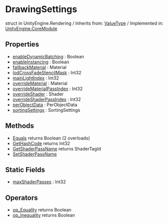# DrawingSettings
struct in UnityEngine.Rendering
 / Inherits from: <a href="https://docs.unity3d.com/6000.1/Documentation/ScriptReference/ValueType.html">ValueType</a> / Implemented in: <a href="https://docs.unity3d.com/6000.1/Documentation/ScriptReference/UnityEngine.CoreModule.html">UnityEngine.CoreModule</a>

## Properties
- <a href="https://docs.unity3d.com/6000.1/Documentation/ScriptReference/DrawingSettings-enableDynamicBatching.html">enableDynamicBatching</a> : Boolean
- <a href="https://docs.unity3d.com/6000.1/Documentation/ScriptReference/DrawingSettings-enableInstancing.html">enableInstancing</a> : Boolean
- <a href="https://docs.unity3d.com/6000.1/Documentation/ScriptReference/DrawingSettings-fallbackMaterial.html">fallbackMaterial</a> : Material
- <a href="https://docs.unity3d.com/6000.1/Documentation/ScriptReference/DrawingSettings-lodCrossFadeStencilMask.html">lodCrossFadeStencilMask</a> : Int32
- <a href="https://docs.unity3d.com/6000.1/Documentation/ScriptReference/DrawingSettings-mainLightIndex.html">mainLightIndex</a> : Int32
- <a href="https://docs.unity3d.com/6000.1/Documentation/ScriptReference/DrawingSettings-overrideMaterial.html">overrideMaterial</a> : Material
- <a href="https://docs.unity3d.com/6000.1/Documentation/ScriptReference/DrawingSettings-overrideMaterialPassIndex.html">overrideMaterialPassIndex</a> : Int32
- <a href="https://docs.unity3d.com/6000.1/Documentation/ScriptReference/DrawingSettings-overrideShader.html">overrideShader</a> : Shader
- <a href="https://docs.unity3d.com/6000.1/Documentation/ScriptReference/DrawingSettings-overrideShaderPassIndex.html">overrideShaderPassIndex</a> : Int32
- <a href="https://docs.unity3d.com/6000.1/Documentation/ScriptReference/DrawingSettings-perObjectData.html">perObjectData</a> : PerObjectData
- <a href="https://docs.unity3d.com/6000.1/Documentation/ScriptReference/DrawingSettings-sortingSettings.html">sortingSettings</a> : SortingSettings

## Methods
- <a href="https://docs.unity3d.com/6000.1/Documentation/ScriptReference/DrawingSettings.Equals.html">Equals</a> returns Boolean (2 overloads)
- <a href="https://docs.unity3d.com/6000.1/Documentation/ScriptReference/DrawingSettings.GetHashCode.html">GetHashCode</a> returns Int32
- <a href="https://docs.unity3d.com/6000.1/Documentation/ScriptReference/DrawingSettings.GetShaderPassName.html">GetShaderPassName</a> returns ShaderTagId
- <a href="https://docs.unity3d.com/6000.1/Documentation/ScriptReference/DrawingSettings.SetShaderPassName.html">SetShaderPassName</a>

## Static Fields
- <a href="https://docs.unity3d.com/6000.1/Documentation/ScriptReference/DrawingSettings-maxShaderPasses.html">maxShaderPasses</a> : Int32

## Operators
- <a href="https://docs.unity3d.com/6000.1/Documentation/ScriptReference/DrawingSettings.op_Equality.html">op_Equality</a> returns Boolean
- <a href="https://docs.unity3d.com/6000.1/Documentation/ScriptReference/DrawingSettings.op_Inequality.html">op_Inequality</a> returns Boolean
